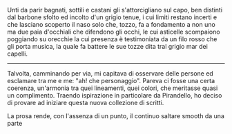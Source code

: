Unti da parir bagnati, sottili e castani gli s'attorcigliano sul capo, ben distinti dal barbone sfolto ed incolto d'un grigio tenue, i cui limiti restano incerti e che lasciano scoperto il naso solo che, tozzo, fa a fondamento a non uno ma due paia d'occhiali che difendono gli occhi, le cui asticelle scompaiono poggiando su orecchie la cui presenza è testimoniata da un filo rosso che gli porta musica, la quale fa battere le sue tozze dita tral grigio mar dei capelli.

---
Talvolta, camminando per via, mi capitava di osservare delle persone ed esclamare tra me e me: "ah! che personaggio". Pareva ci fosse una certa coerenza, un'armonia tra quei lineamenti, quei colori, che meritasse quasi un complimento. Traendo ispirazione in particolare da Pirandello, ho deciso di provare ad iniziare questa nuova collezione di scritti.

La prosa rende, con l'assenza di un punto, il continuo saltare smooth da una parte 